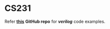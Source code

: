 # CS231

Refer [**this**](https://github.com/snbk001/Verilog-Design-Examples) **GitHub repo** for **_verilog_** code examples.
